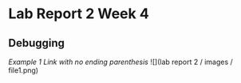 # Lab Report 2 Week 4
## Debugging

_Example 1_
_Link with no ending parenthesis_
![](lab report 2 / images / file1.png)

